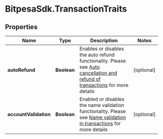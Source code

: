 # BitpesaSdk.TransactionTraits

## Properties
Name | Type | Description | Notes
------------ | ------------- | ------------- | -------------
**autoRefund** | **Boolean** | Enables or disables the auto refund functionality. Please see [Auto cancellation and refund of transactions](https://github.com/bitpesa/api-documentation/blob/master/additional-features.md#auto-cancellation-and-refund-of-transactions) for more details | [optional] 
**accountValidation** | **Boolean** | Enabled or disables the name validation functionality. Please see [Name validation in transactions](https://github.com/bitpesa/api-documentation/blob/master/additional-features.md#name-validation-in-transactions) for more details | [optional] 


